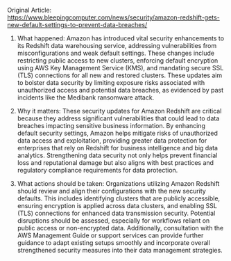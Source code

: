 Original Article: https://www.bleepingcomputer.com/news/security/amazon-redshift-gets-new-default-settings-to-prevent-data-breaches/

1) What happened: Amazon has introduced vital security enhancements to its Redshift data warehousing service, addressing vulnerabilities from misconfigurations and weak default settings. These changes include restricting public access to new clusters, enforcing default encryption using AWS Key Management Service (KMS), and mandating secure SSL (TLS) connections for all new and restored clusters. These updates aim to bolster data security by limiting exposure risks associated with unauthorized access and potential data breaches, as evidenced by past incidents like the Medibank ransomware attack.

2) Why it matters: These security updates for Amazon Redshift are critical because they address significant vulnerabilities that could lead to data breaches impacting sensitive business information. By enhancing default security settings, Amazon helps mitigate risks of unauthorized data access and exploitation, providing greater data protection for enterprises that rely on Redshift for business intelligence and big data analytics. Strengthening data security not only helps prevent financial loss and reputational damage but also aligns with best practices and regulatory compliance requirements for data protection.

3) What actions should be taken: Organizations utilizing Amazon Redshift should review and align their configurations with the new security defaults. This includes identifying clusters that are publicly accessible, ensuring encryption is applied across data clusters, and enabling SSL (TLS) connections for enhanced data transmission security. Potential disruptions should be assessed, especially for workflows reliant on public access or non-encrypted data. Additionally, consultation with the AWS Management Guide or support services can provide further guidance to adapt existing setups smoothly and incorporate overall strengthened security measures into their data management strategies.